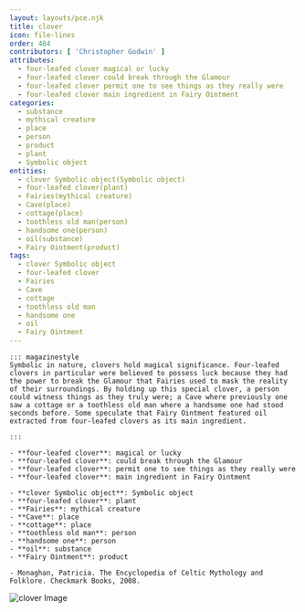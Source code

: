 ```yaml
---
layout: layouts/pce.njk
title: clover
icon: file-lines
order: 484
contributors: [ 'Christopher Godwin' ]
attributes:
  - four-leafed clover magical or lucky
  - four-leafed clover could break through the Glamour
  - four-leafed clover permit one to see things as they really were
  - four-leafed clover main ingredient in Fairy Ointment
categories:
  - substance
  - mythical creature
  - place
  - person
  - product
  - plant
  - Symbolic object
entities:
  - clover Symbolic object(Symbolic object)
  - four-leafed clover(plant)
  - Fairies(mythical creature)
  - Cave(place)
  - cottage(place)
  - toothless old man(person)
  - handsome one(person)
  - oil(substance)
  - Fairy Ointment(product)
tags:
  - clover Symbolic object
  - four-leafed clover
  - Fairies
  - Cave
  - cottage
  - toothless old man
  - handsome one
  - oil
  - Fairy Ointment
---
```

``` tab [group1:Info]
::: magazinestyle
Symbolic in nature, clovers hold magical significance. Four-leafed clovers in particular were believed to possess luck because they had the power to break the Glamour that Fairies used to mask the reality of their surroundings. By holding up this special clover, a person could witness things as they truly were; a Cave where previously one saw a cottage or a toothless old man where a handsome one had stood seconds before. Some speculate that Fairy Ointment featured oil extracted from four-leafed clovers as its main ingredient.

:::
```
``` tab [group1:Attributes]
- **four-leafed clover**: magical or lucky
- **four-leafed clover**: could break through the Glamour
- **four-leafed clover**: permit one to see things as they really were
- **four-leafed clover**: main ingredient in Fairy Ointment
```
``` tab [group1:Entities]
- **clover Symbolic object**: Symbolic object
- **four-leafed clover**: plant
- **Fairies**: mythical creature
- **Cave**: place
- **cottage**: place
- **toothless old man**: person
- **handsome one**: person
- **oil**: substance
- **Fairy Ointment**: product
```
``` tab [group1:Sources]
- Monaghan, Patricia. The Encyclopedia of Celtic Mythology and Folklore. Checkmark Books, 2008.
```
![clover Image](https://upload.wikimedia.org/wikipedia/commons/8/8d/79_Trifolium_repens_L.jpg)
